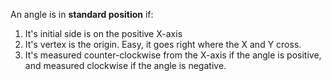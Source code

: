 An angle is in __standard position__ if:
1. It's initial side is on the positive X-axis
2. It's vertex is the origin. Easy, it goes right where the X and Y cross.
3. It's measured counter-clockwise from the X-axis if the angle is positive, and measured clockwise if the angle is negative.
